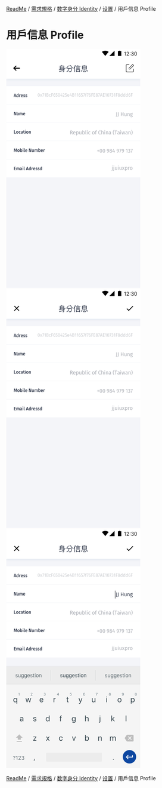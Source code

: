 [ReadMe](../README.md) / [需求規格](../requirements.md) / [数字身分 Identity](identity.md) / [设置](identity-setting.md) / 用戶信息 Profile

# 用戶信息 Profile

![用戶信息](../assets/screen-id-profile.png)
![用戶信息](../assets/screen-id-profile-edit-modle.png)
![用戶信息](../assets/screen-id-profile-edit-modle-keyboald.png)

[ReadMe](../README.md) / [需求規格](../requirements.md) / [数字身分 Identity](identity.md) / [设置](identity-setting.md) / 用戶信息 Profile